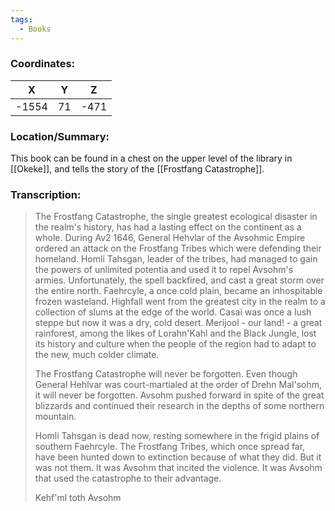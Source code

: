 ```yaml
---
tags:
  - Books
---
```


### Coordinates:
| **X** | **Y**| **Z** |
|:-----:|:----:|:-----:|
|-1554  |71   |-471  |

### Location/Summary:
This book can be found in a chest on the upper level of the library in [[Okeke]], and tells the story of the [[Frostfang Catastrophe]].

### Transcription:
> The Frostfang Catastrophe, the single greatest ecological disaster in the realm's history, has had a lasting effect on the continent as a whole. During Av2 1646, General Hehvlar of the Avsohmic Empire ordered an attack on the Frostfang Tribes which were defending their homeland. Homli Tahsgan, leader of the tribes, had managed to gain the powers of unlimited potentia and used it to repel Avsohm's armies. Unfortunately, the spell backfired, and cast a great storm over the entire north. Faehrcyle, a once cold plain, became an inhospitable frozen wasteland. Highfall went from the greatest city in the realm to a collection of slums at the edge of the world. Casai was once a lush steppe but now it was a dry, cold desert. Merijool - our land! - a great rainforest, among the likes of Lorahn'Kahl and the Black Jungle, lost its history and culture when the people of the region had to adapt to the new, much colder climate.
>
> The Frostfang Catastrophe will never be forgotten. Even though General Hehlvar was court-martialed at the order of Drehn Mal'sohm, it will never be forgotten. Avsohm pushed forward in spite of the great blizzards and continued their research in the depths of some northern mountain.
>
> Homli Tahsgan is dead now, resting somewhere in the frigid plains of southern Faehrcyle. The Frostfang Tribes, which once spread far, have been hunted down to extinction because of what they did. But it was not them. It was Avsohm that incited the violence. It was Avsohm that used the catastrophe to their advantage.
>
> Kehf'ml toth Avsohm


